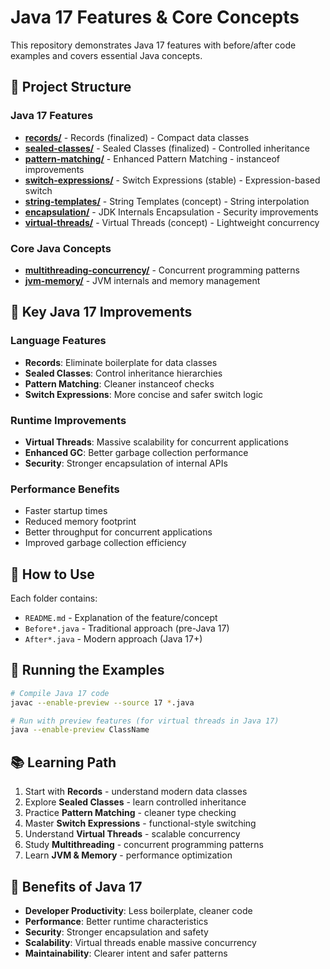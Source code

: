 # Java 17 Features & Core Concepts

This repository demonstrates Java 17 features with before/after code examples and covers essential Java concepts.

## 📁 Project Structure

### Java 17 Features
- **[records/](./records/)** - Records (finalized) - Compact data classes
- **[sealed-classes/](./sealed-classes/)** - Sealed Classes (finalized) - Controlled inheritance
- **[pattern-matching/](./pattern-matching/)** - Enhanced Pattern Matching - instanceof improvements
- **[switch-expressions/](./switch-expressions/)** - Switch Expressions (stable) - Expression-based switch
- **[string-templates/](./string-templates/)** - String Templates (concept) - String interpolation
- **[encapsulation/](./encapsulation/)** - JDK Internals Encapsulation - Security improvements
- **[virtual-threads/](./virtual-threads/)** - Virtual Threads (concept) - Lightweight concurrency

### Core Java Concepts
- **[multithreading-concurrency/](./multithreading-concurrency/)** - Concurrent programming patterns
- **[jvm-memory/](./jvm-memory/)** - JVM internals and memory management

## 🚀 Key Java 17 Improvements

### Language Features
- **Records**: Eliminate boilerplate for data classes
- **Sealed Classes**: Control inheritance hierarchies
- **Pattern Matching**: Cleaner instanceof checks
- **Switch Expressions**: More concise and safer switch logic

### Runtime Improvements
- **Virtual Threads**: Massive scalability for concurrent applications
- **Enhanced GC**: Better garbage collection performance
- **Security**: Stronger encapsulation of internal APIs

### Performance Benefits
- Faster startup times
- Reduced memory footprint
- Better throughput for concurrent applications
- Improved garbage collection efficiency

## 📖 How to Use

Each folder contains:
- `README.md` - Explanation of the feature/concept
- `Before*.java` - Traditional approach (pre-Java 17)
- `After*.java` - Modern approach (Java 17+)

## 🔧 Running the Examples

```bash
# Compile Java 17 code
javac --enable-preview --source 17 *.java

# Run with preview features (for virtual threads in Java 17)
java --enable-preview ClassName
```

## 📚 Learning Path

1. Start with **Records** - understand modern data classes
2. Explore **Sealed Classes** - learn controlled inheritance
3. Practice **Pattern Matching** - cleaner type checking
4. Master **Switch Expressions** - functional-style switching
5. Understand **Virtual Threads** - scalable concurrency
6. Study **Multithreading** - concurrent programming patterns
7. Learn **JVM & Memory** - performance optimization

## 🎯 Benefits of Java 17

- **Developer Productivity**: Less boilerplate, cleaner code
- **Performance**: Better runtime characteristics
- **Security**: Stronger encapsulation and safety
- **Scalability**: Virtual threads enable massive concurrency
- **Maintainability**: Clearer intent and safer patterns